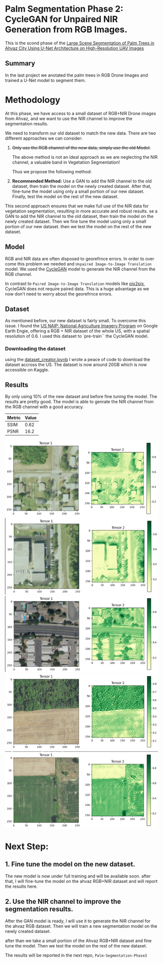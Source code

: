 # Palm Segmentation Phase 2: CycleGAN for Unpaired NIR Generation from RGB Images.
This is the scond phase of the [Large Scene Segmentation of Palm Trees in Ahvaz City Using U-Net Architecture on High-Resolution UAV Images](https://github.com/moienr/Palm-Segmentation)

## Summary
In the last project we anotated the palm trees in RGB Drone Images and trained a U-Net model to segment them.


# Methodology

At this phase, we have access to a small dataset of RGB+NIR Drone images from Ahvaz, and we want to use the NIR channel to improve the segmentation results.

We need to transform our old dataset to match the new data. There are two different approaches we can consider:

1. ~~Only use the RGB channel of the new data, simply use the old Model.~~

   The above method is not an ideal approach as we are neglecting the NIR channel, a valuable band in Vegetation Segmentation!

   Thus we propose the following method:

2. **Recommended Method:** Use a GAN to add the NIR channel to the old dataset, then train the model on the newly created dataset. After that, fine-tune the model using only a small portion of our new dataset. Finally, test the model on the rest of the new dataset.

This second approach ensures that we make full use of the NIR data for vegetation segmentation, resulting in more accurate and robust results.
se a GAN to add the NIR channel to the old dataset, then train the model on the newly created dataset. Then we fine tune the model using only a small portion of our new dataset. then we test the model on the rest of the new dataset.

## Model
RGB and NIR data are often disposed to georefrnce errors. In order to over come this problem we needed and `Unpaired Image-to-Image Translation` model. We used the [CycleGAN](https://arxiv.org/abs/1703.10593) model to generate the NIR channel from the RGB channel.

In contrast to `Paired Image-to-Image Translation` models like [pix2pix](https://arxiv.org/abs/1611.07004), CycleGAN does not require paired data. This is a huge advantage as we now don't need to worry about the georefrnce errors.

## Dataset
As mentioned before, our new dataset is fairly small. To overcome this issue. I found the [US NAIP: National Agriculture Imagery Program](https://developers.google.com/earth-engine/datasets/catalog/USDA_NAIP_DOQQ) on Google Earth Engie, offering a RGB + NIR dataset of the whole US, with a spatial resolution of 0.6. I used this dataset to `pre-train`` the CycleGAN model.


### Downloading the dataset
using the [dataset_creator.ipynb](https://github.com/moienr/Palm-Segmentation-Phase2/blob/main/dataset/Dataset_creator.ipynb) I wrote a peace of code to download the dataset accross the US. The dataset is now around 20GB which is now accessible on Kaggle.



## Results
By only using 10% of the new dataset and before fine tuning the model. The results are pretty good. The model is able to genrate the NIR channel from the RGB channel with a good accuracy.

| Metric | Value |
|--------|-------|
| SSIM   | 0.62  |
| PSNR   | 16.2 |

![image1](imgs/Picture1.png)
![image2](imgs/Picture2.png)
![image3](imgs/Picture3.png)
![image4](imgs/Picture4.png)
![image5](imgs/Picture5.png)



# Next Step:

## 1. Fine tune the model on the new dataset.

The new model is now under full training and will be available soon. after that, I will fine-tune the model on the ahvaz RGB+NIR dataset and will report the results here.

## 2. Use the NIR channel to improve the segmentation results.

After the GAN model is ready, I will use it to generate the NIR channel for the ahvaz RGB dataset. Then we will train a new segmentation model on the newly created dataset.

after than we take a small portion of the Ahvaz RGB+NIR dataset and fine tune the model. Then we test the model on the rest of the new dataset.

The results will be reported in the next repo, `Palm-Segmentation-Phase3`




